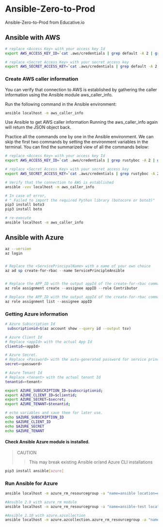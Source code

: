 # Ansible-Zero-to-Prod
Ansible-Zero-to-Prod from Educative.io


## Ansible with AWS

```bash
# replace <Access Key> with your access key Id
export AWS_ACCESS_KEY_ID=`cat .aws/credentials | grep default -A 2 | grep aws_access_key_id | awk '{print $3}'`

# replace <Secret Access Key> with your secret access key
export AWS_SECRET_ACCESS_KEY=`cat .aws/credentials | grep default -A 2 | grep aws_secret_access_key | awk '{print $3}'`
```


### Create AWS caller information
You can verify that connection to AWS is established by gathering the caller information using the Ansible module aws_caller_info.

Run the following command in the Ansible environment:

```bash
ansible localhost -m aws_caller_info
```

Use Ansible to get AWS caller information
Running the aws_caller_info again will return the JSON object back.

Practice all the commands one by one in the Ansible environment. We can skip the first two commands by setting the environment variables in the terminal. You can find the summarized view of all the commands below:

```bash
# replace <Access Key> with your access key Id
export AWS_ACCESS_KEY_ID=`cat .aws/credentials | grep rustyboc -A 2 | grep aws_access_key_id | awk '{print $3}'`

# replace <Secret Access Key> with your secret access key
export AWS_SECRET_ACCESS_KEY=`cat .aws/credentials | grep rustyboc -A 2 | grep aws_secret_access_key | awk '{print $3}'`

# Verify that the connection to AWS is established
ansible -vvv localhost -m aws_caller_info

# In case of error, 
# "_Failed to import the required Python library (botocore or boto3)"
pip3 install boto3
pip3 install boto

# re-execute
ansible localhost -m aws_caller_info
```

## Ansible with Azure


```bash
az --version
az login
```

```powershell

# Replace the <ServicePrincipalName> with a name of your own choice
az ad sp create-for-rbac --name ServicePrincipleAnsible


# Replace the APP_ID with the output appId of the create-for-rbac command. 
az role assignment create --assignee appID --role Contributor

# Replace the APP_ID with the output appId of the create-for-rbac command. 
az role assignment list --assignee appID


```


### Getting Azure information

```bash
# Azure Subscription Id
 subscriptionid=$(az account show --query id --output tsv)

# Azure Client Id
# Replace <appId> with the actual App Id
clientid=<appId>

# Azure Secret. 
# Replace <Password> with the auto-generated password for service principal.
secret=<password>

# Azure Tenant Id
# Replace <tenant> with the actual tenant Id
tenantid=<tenant>

export AZURE_SUBSCRIPTION_ID=$subscriptionid; 
export AZURE_CLIENT_ID=$clientid;
export AZURE_SECRET=$secret;
export AZURE_TENANT=$tenantid;

# echo variables and save them for later use.
echo $AZURE_SUBSCRIPTION_ID
echo $AZURE_CLIENT_ID
echo $AZURE_SECRET
echo $AZURE_TENANT
```

#### Check Ansible Azure module is installed.

> CAUTION
>> This may break existing Ansible or/and Azure CLI installations

```bash
pip3 install ansible[azure]
```

### Run Ansible for Azure

```bash
ansible localhost -m azure_rm_resourcegroup -a "name=ansible location=eastus"

#Ansible 2.9 with azure_rm module
ansible localhost -m azure_rm_resourcegroup -a "name=ansible-test location=eastus"

#Ansible 2.10 with azure.azcollection
ansible localhost -m azure.azcollection.azure_rm_resourcegroup -a "name=<resource_group_name> location=<location>"
```